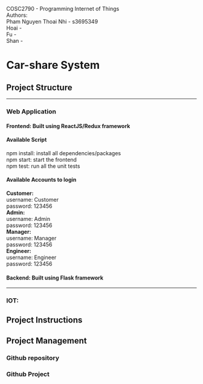 COSC2790 - Programming Internet of Things <br/>
Authors:<br/>
Pham Nguyen Thoai Nhi - s3695349<br/>
Hoai - <br/>
Fu - <br/>
Shan - <br/>
# Car-share System
## Project Structure
---
### Web Application
#### Frontend: Built using ReactJS/Redux framework
#### Available Script
npm install: install all dependencies/packages <br/>
npm start: start the frontend <br/>
npm test: run all the unit tests <br/>
#### Available Accounts to login
**Customer:** <br/>
    username: Customer <br/>
    password: 123456<br/>
**Admin:**<br/>
    username: Admin<br/>
    password: 123456<br/>
**Manager:**<br/>
    username: Manager <br/>
    password: 123456<br/>
**Engineer:**<br/>
    username: Engineer<br/>
    password: 123456<br/>

#### Backend: Built using Flask framework
------
### IOT:
## Project Instructions

## Project Management

### Github repository

### Github Project
